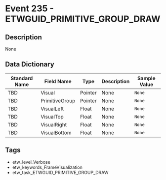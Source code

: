 # Event 235 - ETWGUID_PRIMITIVE_GROUP_DRAW

## Description
None

## Data Dictionary
|Standard Name|Field Name|Type|Description|Sample Value|
|---|---|---|---|---|
|TBD|Visual|Pointer|None|`None`|
|TBD|PrimitiveGroup|Pointer|None|`None`|
|TBD|VisualLeft|Float|None|`None`|
|TBD|VisualTop|Float|None|`None`|
|TBD|VisualRight|Float|None|`None`|
|TBD|VisualBottom|Float|None|`None`|

## Tags
* etw_level_Verbose
* etw_keywords_FrameVisualization
* etw_task_ETWGUID_PRIMITIVE_GROUP_DRAW